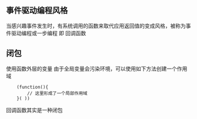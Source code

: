 ## 事件驱动编程风格
当感兴趣事件发生时，有系统调用的函数来取代应用返回值的变成风格，被称为事件驱动编程或一步编程
即 回调函数

## 闭包
使用函数外层的变量
由于全局变量会污染环境，可以使用如下方法创建一个作用域
```
	(function(){
		// 这里形成了一个局部作用域
	}( ))
```

回调函数其实是一种闭包
